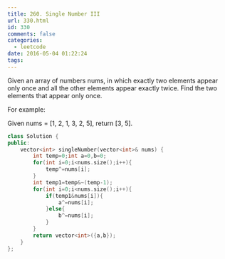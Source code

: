```yaml
---
title: 260. Single Number III
url: 330.html
id: 330
comments: false
categories:
  - leetcode
date: 2016-05-04 01:22:24
tags:
---
```


Given an array of numbers nums, in which exactly two elements appear only once and all the other elements appear exactly twice. Find the two elements that appear only once.

For example: 

Given nums = \[1, 2, 1, 3, 2, 5\], return \[3, 5\].

```c++
class Solution {
public:
    vector<int> singleNumber(vector<int>& nums) {
        int temp=0;int a=0,b=0;
        for(int i=0;i<nums.size();i++){
            temp^=nums[i];
        }
        int temp1=temp&~(temp-1);
        for(int i=0;i<nums.size();i++){
            if(temp1&nums[i]){
                a^=nums[i];
            }else{
                b^=nums[i];
            }
        }
        return vector<int>({a,b});
    }
};
```